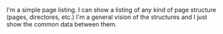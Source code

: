 I'm a simple page listing. 
I can show a listing of any kind of page structure (pages, directores, etc.)
I'm a general vision of the structures and I just show the common data between them.